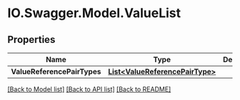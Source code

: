 # IO.Swagger.Model.ValueList
## Properties

Name | Type | Description | Notes
------------ | ------------- | ------------- | -------------
**ValueReferencePairTypes** | [**List&lt;ValueReferencePairType&gt;**](ValueReferencePairType.md) |  | 

[[Back to Model list]](../README.md#documentation-for-models) [[Back to API list]](../README.md#documentation-for-api-endpoints) [[Back to README]](../README.md)

